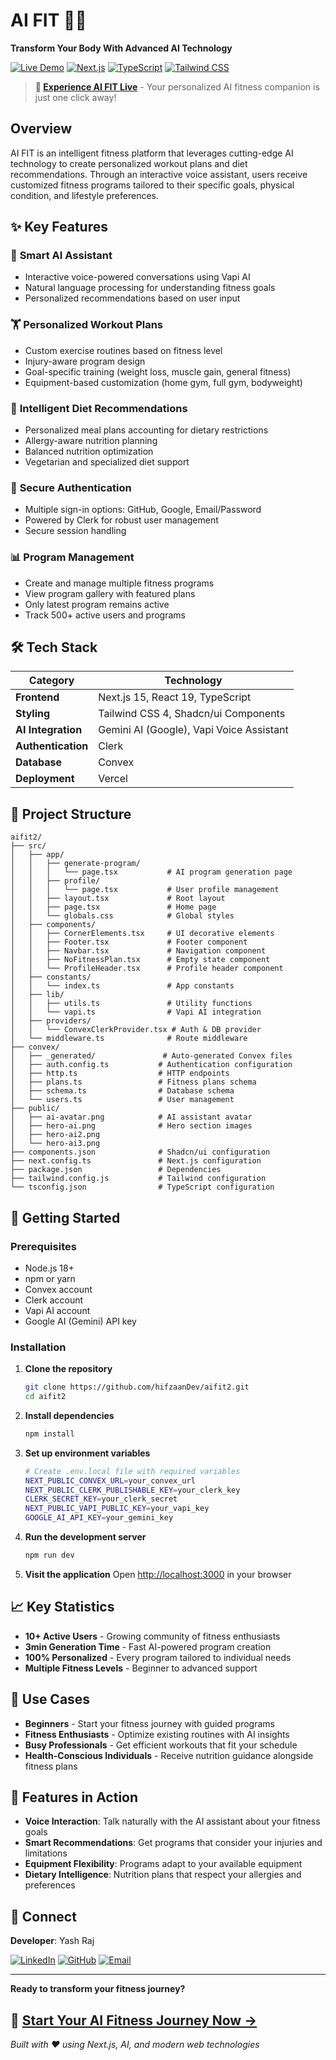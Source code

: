 # AI FIT 🤖💪

**Transform Your Body With Advanced AI Technology**

[![Live Demo](https://img.shields.io/badge/🌐_Live_Demo-AI_FIT-brightgreen?style=for-the-badge)](https://aifit2.vercel.app/)
[![Next.js](https://img.shields.io/badge/Next.js-15.2.4-black?style=flat-square&logo=next.js)](https://nextjs.org/)
[![TypeScript](https://img.shields.io/badge/TypeScript-5-blue?style=flat-square&logo=typescript)](https://www.typescriptlang.org/)
[![Tailwind CSS](https://img.shields.io/badge/Tailwind_CSS-4-38B2AC?style=flat-square&logo=tailwind-css)](https://tailwindcss.com/)

> **🚀 [Experience AI FIT Live](https://aifit2.vercel.app/)** - Your personalized AI fitness companion is just one click away!

## Overview

AI FIT is an intelligent fitness platform that leverages cutting-edge AI technology to create personalized workout plans and diet recommendations. Through an interactive voice assistant, users receive customized fitness programs tailored to their specific goals, physical condition, and lifestyle preferences.

## ✨ Key Features

### 🧠 **Smart AI Assistant**
- Interactive voice-powered conversations using Vapi AI
- Natural language processing for understanding fitness goals
- Personalized recommendations based on user input

### 🏋️ **Personalized Workout Plans**
- Custom exercise routines based on fitness level
- Injury-aware program design
- Goal-specific training (weight loss, muscle gain, general fitness)
- Equipment-based customization (home gym, full gym, bodyweight)

### 🍎 **Intelligent Diet Recommendations**
- Personalized meal plans accounting for dietary restrictions
- Allergy-aware nutrition planning
- Balanced nutrition optimization
- Vegetarian and specialized diet support

### 🔐 **Secure Authentication**
- Multiple sign-in options: GitHub, Google, Email/Password
- Powered by Clerk for robust user management
- Secure session handling

### 📊 **Program Management**
- Create and manage multiple fitness programs
- View program gallery with featured plans
- Only latest program remains active
- Track 500+ active users and programs

## 🛠️ Tech Stack

| Category | Technology |
|----------|----------|
| **Frontend** | Next.js 15, React 19, TypeScript |
| **Styling** | Tailwind CSS 4, Shadcn/ui Components |
| **AI Integration** | Gemini AI (Google), Vapi Voice Assistant |
| **Authentication** | Clerk |
| **Database** | Convex |
| **Deployment** | Vercel |

## 📁 Project Structure

```
aifit2/
├── src/
│   ├── app/
│   │   ├── generate-program/
│   │   │   └── page.tsx           # AI program generation page
│   │   ├── profile/
│   │   │   └── page.tsx           # User profile management
│   │   ├── layout.tsx             # Root layout
│   │   ├── page.tsx               # Home page
│   │   └── globals.css            # Global styles
│   ├── components/
│   │   ├── CornerElements.tsx     # UI decorative elements
│   │   ├── Footer.tsx             # Footer component
│   │   ├── Navbar.tsx             # Navigation component
│   │   ├── NoFitnessPlan.tsx      # Empty state component
│   │   └── ProfileHeader.tsx      # Profile header component
│   ├── constants/
│   │   └── index.ts               # App constants
│   ├── lib/
│   │   ├── utils.ts               # Utility functions
│   │   └── vapi.ts                # Vapi AI integration
│   ├── providers/
│   │   └── ConvexClerkProvider.tsx # Auth & DB provider
│   └── middleware.ts              # Route middleware
├── convex/
│   ├── _generated/               # Auto-generated Convex files
│   ├── auth.config.ts           # Authentication configuration
│   ├── http.ts                  # HTTP endpoints
│   ├── plans.ts                 # Fitness plans schema
│   ├── schema.ts                # Database schema
│   └── users.ts                 # User management
├── public/
│   ├── ai-avatar.png            # AI assistant avatar
│   ├── hero-ai.png              # Hero section images
│   ├── hero-ai2.png
│   └── hero-ai3.png
├── components.json              # Shadcn/ui configuration
├── next.config.ts               # Next.js configuration
├── package.json                 # Dependencies
├── tailwind.config.js           # Tailwind configuration
└── tsconfig.json                # TypeScript configuration
```

## 🚀 Getting Started

### Prerequisites

- Node.js 18+ 
- npm or yarn
- Convex account
- Clerk account
- Vapi AI account
- Google AI (Gemini) API key

### Installation

1. **Clone the repository**
   ```bash
   git clone https://github.com/hifzaanDev/aifit2.git
   cd aifit2
   ```

2. **Install dependencies**
   ```bash
   npm install
   ```

3. **Set up environment variables**
   ```bash
   # Create .env.local file with required variables
   NEXT_PUBLIC_CONVEX_URL=your_convex_url
   NEXT_PUBLIC_CLERK_PUBLISHABLE_KEY=your_clerk_key
   CLERK_SECRET_KEY=your_clerk_secret
   NEXT_PUBLIC_VAPI_PUBLIC_KEY=your_vapi_key
   GOOGLE_AI_API_KEY=your_gemini_key
   ```

4. **Run the development server**
   ```bash
   npm run dev
   ```

5. **Visit the application**
   Open [http://localhost:3000](http://localhost:3000) in your browser

## 📈 Key Statistics

- **10+ Active Users** - Growing community of fitness enthusiasts
- **3min Generation Time** - Fast AI-powered program creation
- **100% Personalized** - Every program tailored to individual needs
- **Multiple Fitness Levels** - Beginner to advanced support

## 🎯 Use Cases

- **Beginners** - Start your fitness journey with guided programs
- **Fitness Enthusiasts** - Optimize existing routines with AI insights
- **Busy Professionals** - Get efficient workouts that fit your schedule
- **Health-Conscious Individuals** - Receive nutrition guidance alongside fitness plans

## 📱 Features in Action

- **Voice Interaction**: Talk naturally with the AI assistant about your fitness goals
- **Smart Recommendations**: Get programs that consider your injuries and limitations
- **Equipment Flexibility**: Programs adapt to your available equipment
- **Dietary Intelligence**: Nutrition plans that respect your allergies and preferences

## 🤝 Connect

**Developer**: Yash Raj

[![LinkedIn](https://img.shields.io/badge/LinkedIn-Connect-0077B5?style=for-the-badge&logo=linkedin)](https://www.linkedin.com/in/yash-raj-59918725b/)
[![GitHub](https://img.shields.io/badge/GitHub-YashCooks-181717?style=for-the-badge&logo=github)](https://github.com/YashCooks)
[![Email](https://img.shields.io/badge/Email-Contact-D14836?style=for-the-badge&logo=gmail)](mailto:yraj0600@gmail.com)

---

**Ready to transform your fitness journey?** 

## 🌟 [Start Your AI Fitness Journey Now →](https://aifit2.vercel.app/)

*Built with ❤️ using Next.js, AI, and modern web technologies*
